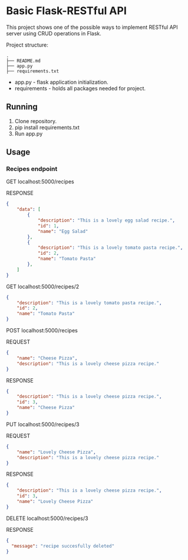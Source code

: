 # Basic Flask-RESTful API

This project shows one of the possible ways to implement RESTful API server using CRUD operations in Flask.


Project structure:
```
.
├── README.md
├── app.py
├── requirements.txt

```

* app.py - flask application initialization.
* requirements - holds all packages needed for project.


## Running 

1. Clone repository.
2. pip install requirements.txt
3. Run app.py 

## Usage
### Recipes endpoint
GET localhost:5000/recipes

RESPONSE
```json
{
    "data": [
        {
            "description": "This is a lovely egg salad recipe.",
            "id": 1,
            "name": "Egg Salad"
        },
        {
            "description": "This is a lovely tomato pasta recipe.",
            "id": 2,
            "name": "Tomato Pasta"
        },
    ]
}
```
GET localhost:5000/recipes/2
```json
{
    "description": "This is a lovely tomato pasta recipe.",
    "id": 2,
    "name": "Tomato Pasta"
}
```
POST localhost:5000/recipes

REQUEST
```json
{
    "name": "Cheese Pizza",
    "description": "This is a lovely cheese pizza recipe."
}
```
RESPONSE
```json
{
    "description": "This is a lovely cheese pizza recipe.",
    "id": 3,
    "name": "Cheese Pizza"
}
```
PUT localhost:5000/recipes/3

REQUEST
```json
{
    "name": "Lovely Cheese Pizza",
    "description": "This is a lovely cheese pizza recipe."
}
```
RESPONSE
```json
{
    "description": "This is a lovely cheese pizza recipe.",
    "id": 3,
    "name": "Lovely Cheese Pizza"
}
```
DELETE localhost:5000/recipes/3

RESPONSE
```json
{
  "message": "recipe succesfully deleted"
}
```
